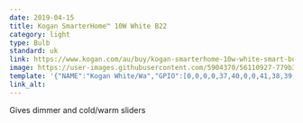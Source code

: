 ```yaml
---
date: 2019-04-15
title: Kogan SmarterHome™ 10W White B22
category: light
type: Bulb
standard: uk
link: https://www.kogan.com/au/buy/kogan-smarterhome-10w-white-smart-bulb-b22/
image: https://user-images.githubusercontent.com/5904370/56110927-779b3f80-5f56-11e9-92f2-8b6993b8b1d9.png
template: '{"NAME":"Kogan White/Wa","GPIO":[0,0,0,0,37,40,0,0,41,38,39,0,0],"FLAG":0,"BASE":18}' 
link_alt: 
---
```


Gives dimmer and cold/warm sliders
